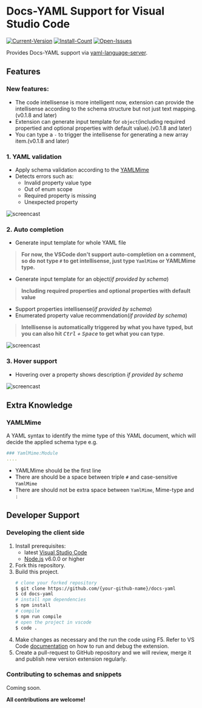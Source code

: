 
# Docs-YAML Support for Visual Studio Code

[![Current-Version](https://vsmarketplacebadge.apphb.com/version/Gizmos.docs-yaml.svg)](https://marketplace.visualstudio.com/items?itemName=Gizmos.docs-yaml)
[![Install-Count](https://vsmarketplacebadge.apphb.com/installs/Gizmos.docs-yaml.svg)](https://marketplace.visualstudio.com/items?itemName=Gizmos.docs-yaml)
[![Open-Issues](https://vsmarketplacebadge.apphb.com/rating/Gizmos.docs-yaml.svg)](https://marketplace.visualstudio.com/items?itemName=Gizmos.docs-yaml)

Provides Docs-YAML support via [yaml-language-server](https://github.com/redhat-developer/yaml-language-server).

## Features

### New features:

* The code intellisense is more intelligent now, extension can provide the intellisense according to the schema structure but not just text mapping.(v0.1.8 and later)
* Extension can generate input template for `object`(including required propertied and optional properties with default value).(v0.1.8 and later)
* You can type a `-` to trigger the intellisense for generating a new array item.(v0.1.8 and later)

### 1. YAML validation

* Apply schema validation according to the [YAMLMime](#YamlMime)
* Detects errors such as:
    * Invalid property value type
    * Out of enum scope
    * Required property is missing
    * Unexpected property

![screencast](https://raw.githubusercontent.com/928PJY/docs-yaml/master/images/docs-yaml-extension-validation.gif)

### 2. Auto completion

* Generate input template for whole YAML file

> **For now, the VSCode don't support auto-completion on a comment, so do not type `#` to get intellisense, just type `YamlMime` or YAMLMime type.**

* Generate input template for an object(*if provided by schema*)  

> **Including required properties and optional properties with default value**

* Support properties intellisense(*if provided by schema*)
* Enumerated property value recommendation(*if provided by schema*)

> **Intellisense is automatically triggered by what you have typed, but you can  also hit *<kbd>Ctrl</kbd> + <kbd>Space</kbd>* to get what you can type**.

![screencast](https://raw.githubusercontent.com/928PJY/docs-yaml/master/images/docs-yaml-extension-intellisense.gif)

### 3. Hover support

* Hovering over a property shows description *if provided by schema*

![screencast](https://raw.githubusercontent.com/928PJY/docs-yaml/master/images/docs-yaml-extension-hover.gif)

## Extra Knowledge

### **YAMLMime**

A YAML syntax to identify the mime type of this YAML document, which will decide the applied schema type
e.g.

```yaml
### YamlMime:Module
....
```

* YAMLMime should be the first line
* There are should be a space between triple `#` and case-sensitive `YamlMime`
* There are should not be extra space between `YamlMime`, Mime-type and `:`

## Developer Support

### Developing the client side

1. Install prerequisites:
   * latest [Visual Studio Code](https://code.visualstudio.com/)
   * [Node.js](https://nodejs.org/) v6.0.0 or higher
2. Fork this repository.
3. Build this project.
    ```bash
    # clone your forked repository
    $ git clone https://github.com/{your-github-name}/docs-yaml
    $ cd docs-yaml
    # install npm dependencies
    $ npm install
    # compile
    $ npm run compile
    # open the project in vscode
    $ code .
    ```
4. Make changes as necessary and the run the code using F5.
    Refer to VS Code [documentation](https://code.visualstudio.com/docs/extensions/debugging-extensions) on how to run and debug the extension.
5. Create a pull-request to GitHub repository and we will review, merge it and publish new version extension regularly.

### Contributing to schemas and snippets

Coming soon.

**All contributions are welcome!**
